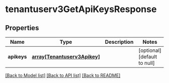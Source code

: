 # tenantuserv3GetApiKeysResponse

## Properties
Name | Type | Description | Notes
------------ | ------------- | ------------- | -------------
**apikeys** | [**array[Tenantuserv3Apikey]**](Tenantuserv3Apikey.md) |  | [optional] [default to null]

[[Back to Model list]](../README.md#documentation-for-models) [[Back to API list]](../README.md#documentation-for-api-endpoints) [[Back to README]](../README.md)


